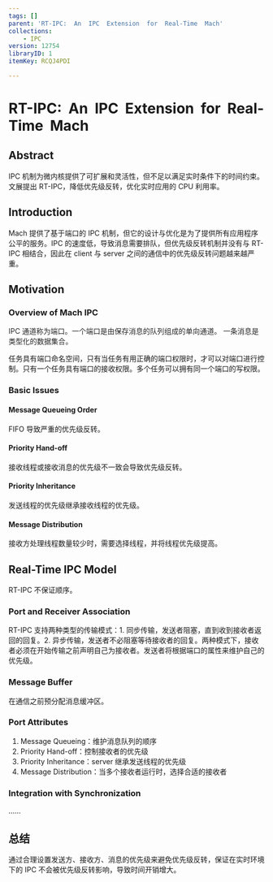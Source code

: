 ```yaml
---
tags: []
parent: 'RT-IPC:  An  IPC  Extension  for  Real-Time  Mach'
collections:
    - IPC
version: 12754
libraryID: 1
itemKey: RCQJ4PDI

---
```

# RT-IPC:  An  IPC  Extension  for  Real-Time  Mach

## Abstract

IPC 机制为微内核提供了可扩展和灵活性，但不足以满足实时条件下的时间约束。文展提出 RT-IPC，降低优先级反转，优化实时应用的 CPU 利用率。

## Introduction

Mach 提供了基于端口的 IPC 机制，但它的设计与优化是为了提供所有应用程序公平的服务。IPC 的速度低，导致消息需要排队，但优先级反转机制并没有与 RT-IPC 相结合，因此在 client 与 server 之间的通信中的优先级反转问题越来越严重。

## Motivation

### Overview of Mach IPC

<span style="color: rgb(37, 37, 37)"><span style="background-color: rgb(255, 255, 255)">IPC 通道称为端口。一个端口是由保存消息的队列组成的单向通道。 一条消息是类型化的数据集合。</span></span>

任务具有端口命名空间，只有当任务有用正确的端口权限时，才可以对端口进行控制。只有一个任务具有端口的接收权限。多个任务可以拥有同一个端口的写权限。

### Basic Issues

#### Message Queueing Order

FIFO 导致严重的优先级反转。

#### Priority Hand-off

接收线程或接收消息的优先级不一致会导致优先级反转。

#### Priority Inheritance

发送线程的优先级继承接收线程的优先级。

#### Message Distribution

接收方处理线程数量较少时，需要选择线程，并将线程优先级提高。

## Real-Time IPC Model

RT-IPC 不保证顺序。

### Port and Receiver Association

RT-IPC 支持两种类型的传输模式：1. 同步传输，发送者阻塞，直到收到接收者返回的回复。2. 异步传输，发送者不必阻塞等待接收者的回复。两种模式下，接收者必须在开始传输之前声明自己为接收者。发送者将根据端口的属性来维护自己的优先级。

### Message Buffer

在通信之前预分配消息缓冲区。

### Port Attributes

1.  Message Queueing：维护消息队列的顺序
2.  Priority Hand-off：控制接收者的优先级
3.  Priority Inheritance：server 继承发送线程的优先级
4.  Message Distribution：当多个接收者运行时，选择合适的接收者

### Integration with Synchronization

……

## 总结

通过合理设置发送方、接收方、消息的优先级来避免优先级反转，保证在实时环境下的 IPC 不会被优先级反转影响，导致时间开销增大。
